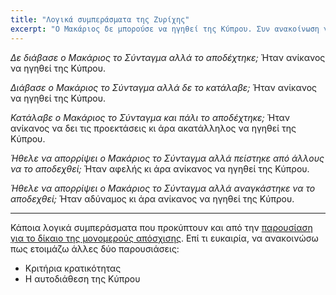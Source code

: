 ```yaml
---
title: "Λογικά συμπεράσματα της Ζυρίχης"
excerpt: "Ο Μακάριος δε μπορούσε να ηγηθεί της Κύπρου. Συν ανακοίνωση για νέες παρουσιάσεις."
---
```

*Δε διάβασε ο Μακάριος το Σύνταγμα αλλά το αποδέχτηκε;*  Ήταν
ανίκανος να ηγηθεί της Κύπρου.

*Διάβασε ο Μακάριος το Σύνταγμα αλλά δε το κατάλαβε;*  Ήταν
ανίκανος να ηγηθεί της Κύπρου.

*Κατάλαβε ο Μακάριος το Σύνταγμα και πάλι το αποδέχτηκε;*  Ήταν
ανίκανος να δει τις προεκτάσεις κι άρα ακατάλληλος να ηγηθεί της Κύπρου.

*Ήθελε να απορρίψει ο Μακάριος το Σύνταγμα αλλά πείστηκε από
άλλους να το αποδεχθεί;*  Ήταν αφελής κι άρα ανίκανος να ηγηθεί
της Κύπρου.

*Ήθελε να απορρίψει ο Μακάριος το Σύνταγμα αλλά αναγκάστηκε να το
αποδεχθεί;*  Ήταν αδύναμος κι άρα ανίκανος να ηγηθεί της Κύπρου.

***

Κάποια λογικά συμπεράσματα που προκύπτουν και από την [παρουσίαση
για το δίκαιο της μονομερούς
απόσχισης](https://protesilaos.com/greek/2018-06-10-unilateral-secession-criteria/).
Επί τι ευκαιρία, να ανακοινώσω πως ετοιμάζω άλλες δύο
παρουσιάσεις:

- Κριτήρια κρατικότητας
- Η αυτοδιάθεση της Κύπρου
